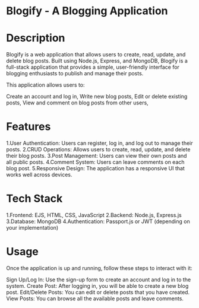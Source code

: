 # Blogify - A Blogging Application
# Description
Blogify is a web application that allows users to create, read, update, and delete blog posts. Built using Node.js, Express, and MongoDB, Blogify is a full-stack application that provides a simple, user-friendly interface for blogging enthusiasts to publish and manage their posts.

This application allows users to:

  Create an account and log in,
  Write new blog posts,
  Edit or delete existing posts,
  View and comment on blog posts from other users,
# Features
  1.User Authentication: Users can register, log in, and log out to manage their posts.
  2.CRUD Operations: Allows users to create, read, update, and delete their blog posts.
  3.Post Management: Users can view their own posts and all public posts.
  4.Comment System: Users can leave comments on each blog post.
  5.Responsive Design: The application has a responsive UI that works well across devices.
# Tech Stack
1.Frontend: EJS, HTML, CSS, JavaScript
2.Backend: Node.js, Express.js
3.Database: MongoDB
4.Authentication: Passport.js or JWT (depending on your implementation)
# Usage
Once the application is up and running, follow these steps to interact with it:

  Sign Up/Log In: Use the sign-up form to create an account and log in to the system.
  Create Post: After logging in, you will be able to create a new blog post.
  Edit/Delete Posts: You can edit or delete posts that you have created.
  View Posts: You can browse all the available posts and leave comments.
